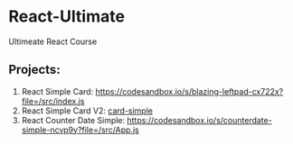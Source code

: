 # React-Ultimate
Ultimeate React Course

## Projects:
1. React Simple Card: https://codesandbox.io/s/blazing-leftpad-cx722x?file=/src/index.js
2. React Simple Card V2: [card-simple](https://codesandbox.io/s/card-simple-qclwpm)
3. React Counter Date Simple: https://codesandbox.io/s/counterdate-simple-ncvp9y?file=/src/App.js
